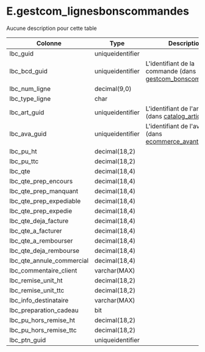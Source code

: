 # E.gestcom_lignesbonscommandes

Aucune description pour cette table

Colonne|Type|Description
---|---|---
lbc_guid|uniqueidentifier|
lbc_bcd_guid|uniqueidentifier|L'identifiant de la commande (dans [gestcom_bonscommandes](generated_gestcom_bonscommandes.md)) 
lbc_num_ligne|decimal(9,0)|
lbc_type_ligne|char|
lbc_art_guid|uniqueidentifier|L'identifiant de l'article (dans [catalog_articles](generated_catalog_articles.md)) 
lbc_ava_guid|uniqueidentifier|L'identifiant de l'avantage (dans [ecommerce_avantages](generated_ecommerce_avantages.md)) 
lbc_pu_ht|decimal(18,2)|
lbc_pu_ttc|decimal(18,2)|
lbc_qte|decimal(18,4)|
lbc_qte_prep_encours|decimal(18,4)|
lbc_qte_prep_manquant|decimal(18,4)|
lbc_qte_prep_expediable|decimal(18,4)|
lbc_qte_prep_expedie|decimal(18,4)|
lbc_qte_deja_facture|decimal(18,4)|
lbc_qte_a_facturer|decimal(18,4)|
lbc_qte_a_rembourser|decimal(18,4)|
lbc_qte_deja_rembourse|decimal(18,4)|
lbc_qte_annule_commercial|decimal(18,4)|
lbc_commentaire_client|varchar(MAX)|
lbc_remise_unit_ht|decimal(18,2)|
lbc_remise_unit_ttc|decimal(18,2)|
lbc_info_destinataire|varchar(MAX)|
lbc_preparation_cadeau|bit|
lbc_pu_hors_remise_ht|decimal(18,2)|
lbc_pu_hors_remise_ttc|decimal(18,2)|
lbc_ptn_guid|uniqueidentifier|
